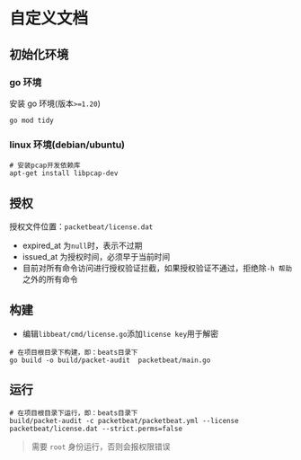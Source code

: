 # 自定义文档

## 初始化环境

### go 环境

安装 go 环境(版本`>=1.20`)

```shell
go mod tidy
```

### linux 环境(debian/ubuntu)

```shell
# 安装pcap开发依赖库
apt-get install libpcap-dev
```

## 授权

授权文件位置：`packetbeat/license.dat`

- expired_at 为`null`时，表示不过期
- issued_at 为授权时间，必须早于当前时间
- 目前对所有命令访问进行授权验证拦截，如果授权验证不通过，拒绝除`-h 帮助`之外的所有命令

## 构建

- 编辑`libbeat/cmd/license.go`添加`license key`用于解密

```shell
# 在项目根目录下构建，即：beats目录下
go build -o build/packet-audit  packetbeat/main.go
```

## 运行

```shell
# 在项目根目录下运行，即：beats目录下
build/packet-audit -c packetbeat/packetbeat.yml --license packetbeat/license.dat --strict.perms=false
```

> 需要 `root` 身份运行，否则会报权限错误
